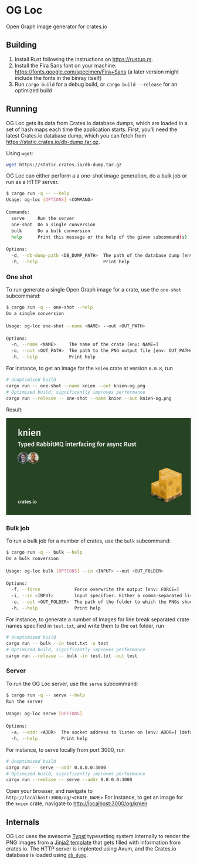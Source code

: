 # OG Loc

Open Graph image generator for crates.io

## Building

1. Install Rust following the instructions on <https://rustup.rs>.
2. Install the Fira Sans font on your machine: <https://fonts.google.com/specimen/Fira+Sans> (a later version might include the fonts in the binray itself)
3. Run `cargo build` for a debug build, or `cargo build --release` for an optimized build

## Running
OG Loc gets its data from Crates.io database dumps, which are loaded in a set of hash maps each time the application starts.
First, you'll need the latest Crates.io database dump, which you can fetch from <https://static.crates.io/db-dump.tar.gz>.

Using `wget`:

```bash
wget https://static.crates.io/db-dump.tar.gz
```

OG Loc can either perform a a one-shot image generation, do a bulk job or run as a HTTP server.

```bash
$ cargo run -q -- --help
Usage: og-loc [OPTIONS] <COMMAND>

Commands:
  serve     Run the server
  one-shot  Do a single conversion
  bulk      Do a bulk conversion
  help      Print this message or the help of the given subcommand(s)

Options:
  -d, --db-dump-path <DB_DUMP_PATH>  The path of the database dump [env: DB_DUMP_PATH=] [default: ./db-dump.tar.gz]
  -h, --help                         Print help
```

### One shot
To run generate a single Open Graph image for a crate, use the `one-shot` subcommand:

```bash
$ cargo run -q -- one-shot --help
Do a single conversion

Usage: og-loc one-shot --name <NAME> --out <OUT_PATH>

Options:
  -n, --name <NAME>     The name of the crate [env: NAME=]
  -o, --out <OUT_PATH>  The path to the PNG output file [env: OUT_PATH=]
  -h, --help            Print help
```

For instance, to get an image for the `knien` crate at version `0.0.8`, run

```bash
# Unoptimized build
cargo run -- one-shot --name knien --out knien-og.png
# Optimized build, significantly improves performance
cargo run --release -- one-shot --name knien --out knien-og.png
```

Result:

![image](./src/snapshots/og_loc__convert__tests__render_png.snap.png)

### Bulk job
To run a bulk job for a number of crates, use the `bulk` subcommand:

```bash
$ cargo run -q -- bulk --help
Do a bulk conversion

Usage: og-loc bulk [OPTIONS] --in <INPUT> --out <OUT_FOLDER>

Options:
  -f, --force             Force overwrite the output [env: FORCE=]
  -i, --in <INPUT>        Input specifier. Either a comma-separated list of crate names, a path to a file containing a newline-separated list of crate names, or `-`, indicating stdin. Will first attempt to match input with `-`, then parse it as a comma-separated list of crate names, and then fall back to a path, only failing if an empty value is passed [env: INPUT=]
  -o, --out <OUT_FOLDER>  The path of the folder to which the PNGs should be written [env: OUT_FOLDER=]
  -h, --help              Print help
```

For instance, to generate a number of images for line break separated crate names specified in `test.txt`,
and write them to the `out` folder, run

```bash
# Unoptimized build
cargo run -- bulk --in test.txt -o test
# Optimized build, significantly improves performance
cargo run --release -- bulk -in test.txt -out test
```

### Server
To run the OG Loc server, use the `serve` subcommand:

```bash
$ cargo run -q -- serve --help
Run the server

Usage: og-loc serve [OPTIONS]

Options:
  -a, --addr <ADDR>  The socket address to listen on [env: ADDR=] [default: 127.0.0.1:3000]
  -h, --help         Print help
```

For instance, to serve locally from port 3000, run

```bash
# Unoptimized build
cargo run -- serve --addr 0.0.0.0:3000
# Optimized build, significantly improves performance
cargo run --reelase -- serve --addr 0.0.0.0:3000
```

Open your browser, and navigate to `http://localhost:3000/og/<CRATE_NAME>`
For instance, to get an image for the `knien` crate, navigate to <http://localhost:3000/og/knien>

## Internals
OG Loc uses the awesome [Typst](https://typst.app/) typesetting system internally to render the PNG images from a
[Jinja2 template](./template.typ.j2) that gets filled with information from crates.io.
The HTTP server is implented using Axum, and the Crates.io database is loaded using [`db_dump`](https://github.com/dtolnay/db-dump).

